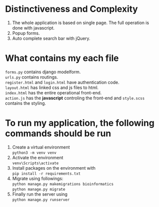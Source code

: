 # Distinctiveness and Complexity
1. The whole application is based on single page. The full operation is done with javascript. 
2. Popup forms.
3. Auto complete search bar with jQuery.

# What contains my each file
`forms.py` contains django modelform. <br>
`urls.py` contains routings.<br>
`register.html` and `login.html` have authentication code. <br>
`layout.html` has linked css and js files to html.<br>
`index.html` has the entire operational front-end.<br>
`action.js` has the **javascript** controling the front-end and `style.scss` contains the styling.

# To run my application, the following commands should be run
1. Create a virtual environment <br>
`python3 -m venv venv`
2. Activate the environment<br>
`venv\Scripts\activate`
3. Install packages on the environment with<br>
`pip install -r requirements.txt`
4. Migrate using followings: <br>
`python manage.py makemigrations bioinformatics`<br>
`python manage.py migrate`
5. Finally run the server using<br>
`python manage.py runserver`